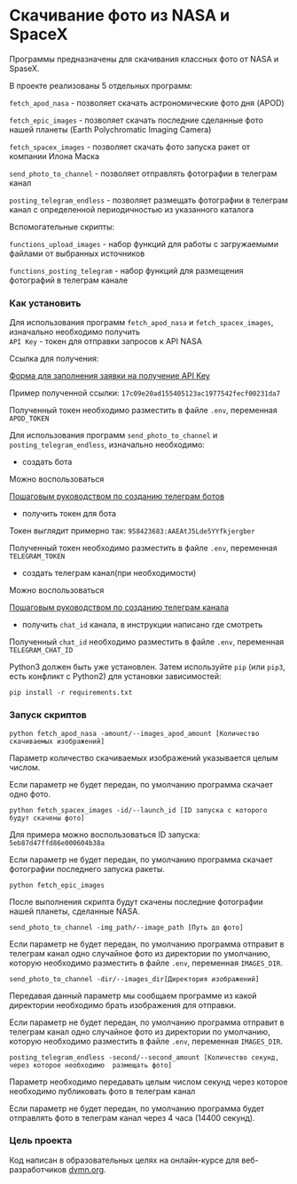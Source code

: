 # Скачивание фото из NASA и SpaceX

Программы предназначены для скачивания классных фото от NASA и SpaseX.

В проекте реализованы 5 отдельных программ:

`fetch_apod_nasa`  - позволяет скачать астрономические фото дня (APOD)

`fetch_epic_images` - позволяет скачать последние сделанные фото  нашей планеты (Earth Polychromatic Imaging Camera)

`fetch_spacex_images` - позволяет скачать фото запуска ракет от компании Илона Маска

`send_photo_to_channel` - позволяет отправлять фотографии в телеграм канал

`posting_telegram_endless` - позволяет размещать фотографии в телеграм канал с определенной периодичностью из указанного каталога

Вспомогательные скрипты:

`functions_upload_images` - набор функций для работы с загружаемыми файлами от выбранных источников

`functions_posting_telegram` - набор функций для размещения фотографий в телеграм канале

### Как установить

Для использования программ `fetch_apod_nasa` и `fetch_spacex_images`, изначально необходимо получить  
`API Key` - токен для отправки запросов к API NASA

Ссылка для получения: 

[Форма для заполнения заявки на получение API Key](https://api.nasa.gov/)

Пример полученной ссылки: `17c09e20ad155405123ac1977542fecf00231da7`

Полученный токен необходимо разместить в файле `.env`, переменная  `APOD_TOKEN`

Для использования программ `send_photo_to_channel` и `posting_telegram_endless`, изначально необходимо:

- создать бота

Можно воспользоваться 

[Пошаговым руководством по созданию телеграм ботов](https://way23.ru/%D1%80%D0%B5%D0%B3%D0%B8%D1%81%D1%82%D1%80%D0%B0%D1%86%D0%B8%D1%8F-%D0%B1%D0%BE%D1%82%D0%B0-%D0%B2-telegram.html)

- получить токен для бота

Токен выглядит примерно так: `958423683:AAEAtJ5Lde5YYfkjergber`

Полученный токен необходимо разместить в файле `.env`, переменная `TELEGRAM_TOKEN`

- создать телеграм канал(при необходимости)

Можно воспользоваться 

[Пошаговым руководством по созданию телеграм канала](https://smmplanner.com/blog/otlozhennyj-posting-v-telegram/)

- получить `chat_id` канала, в инструкции написано где смотреть

Полученный `chat_id`  необходимо разместить в файле `.env`, переменная `TELEGRAM_CHAT_ID`


Python3 должен быть уже установлен. 
Затем используйте `pip` (или `pip3`, есть конфликт с Python2) для установки зависимостей:
```
pip install -r requirements.txt
```

### Запуск скриптов

```
python fetch_apod_nasa -amount/--images_apod_amount [Количество скачиваемых изображений]
```
Параметр количество скачиваемых изображений указывается целым числом.

Если параметр не будет передан, по умолчанию программа скачает одно фото.

```
python fetch_spacex_images -id/--launch_id [ID запуска с которого будут скачены фото]
```

Для примера можно воспользоваться ID запуска:
`5eb87d47ffd86e000604b38a`

Если параметр не будет передан, по умолчанию программа скачает фотографии последнего запуска ракеты.

```
python fetch_epic_images
```
После выполнения скрипта будут скачены последние фотографии нашей планеты, сделанные NASA.

```
send_photo_to_channel -img_path/--image_path [Путь до фото] 
```

Если параметр не будет передан, по умолчанию программа отправит в телеграм канал одно случайное фото из директории по умолчанию, которую необходимо разместить в файле `.env`, переменная `IMAGES_DIR`.

```
send_photo_to_channel -dir/--images_dir[Директория изображений]
```
Передавая данный параметр мы сообщаем программе из какой директории необходимо брать изображения для отправки.

Если параметр не будет передан, по умолчанию программа отправит в телеграм канал одно случайное фото из директории по умолчанию, которую необходимо разместить в файле `.env`, переменная `IMAGES_DIR`.

```
posting_telegram_endless -second/--second_amount [Количество секунд, через которое необходимо  размещать фото]
```
Параметр необходимо передавать целым числом секунд через которое необходимо публиковать фото в телеграм канал

Если параметр не будет передан, по умолчанию программа будет отправлять фото в телеграм канал через 4 часа (14400 секунд).
### Цель проекта

Код написан в образовательных целях на онлайн-курсе для веб-разработчиков [dvmn.org](https://dvmn.org/).